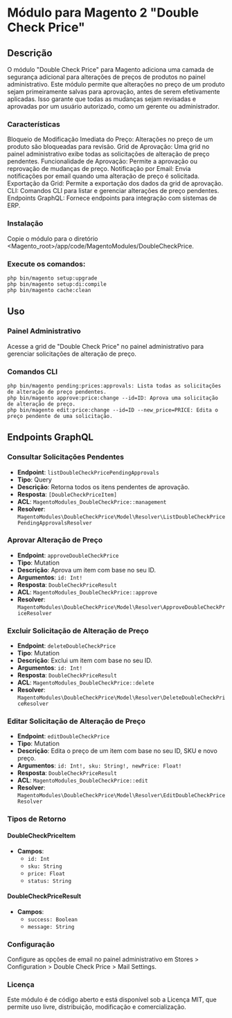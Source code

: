 # Módulo para Magento 2 "Double Check Price"
## Descrição

O módulo "Double Check Price" para Magento adiciona uma camada de segurança adicional para alterações de preços de produtos no painel administrativo. Este módulo permite que alterações no preço de um produto sejam primeiramente salvas para aprovação, antes de serem efetivamente aplicadas. Isso garante que todas as mudanças sejam revisadas e aprovadas por um usuário autorizado, como um gerente ou administrador.

### Características
Bloqueio de Modificação Imediata do Preço: Alterações no preço de um produto são bloqueadas para revisão.
Grid de Aprovação: Uma grid no painel administrativo exibe todas as solicitações de alteração de preço pendentes.
Funcionalidade de Aprovação: Permite a aprovação ou reprovação de mudanças de preço.
Notificação por Email: Envia notificações por email quando uma alteração de preço é solicitada.
Exportação da Grid: Permite a exportação dos dados da grid de aprovação.
CLI: Comandos CLI para listar e gerenciar alterações de preço pendentes.
Endpoints GraphQL: Fornece endpoints para integração com sistemas de ERP.

### Instalação
Copie o módulo para o diretório <Magento_root>/app/code/MagentoModules/DoubleCheckPrice.
### Execute os comandos:
```
php bin/magento setup:upgrade
php bin/magento setup:di:compile
php bin/magento cache:clean
```
## Uso
### Painel Administrativo
Acesse a grid de "Double Check Price" no painel administrativo para gerenciar solicitações de alteração de preço.
### Comandos CLI
```
php bin/magento pending:prices:approvals: Lista todas as solicitações de alteração de preço pendentes.
php bin/magento approve:price:change --id=ID: Aprova uma solicitação de alteração de preço.
php bin/magento edit:price:change --id=ID --new_price=PRICE: Edita o preço pendente de uma solicitação.
```
## Endpoints GraphQL

### Consultar Solicitações Pendentes
- **Endpoint**: `listDoubleCheckPricePendingApprovals`
- **Tipo**: Query
- **Descrição**: Retorna todos os itens pendentes de aprovação.
- **Resposta**: `[DoubleCheckPriceItem]`
- **ACL**: `MagentoModules_DoubleCheckPrice::management`
- **Resolver**: `MagentoModules\DoubleCheckPrice\Model\Resolver\ListDoubleCheckPricePendingApprovalsResolver`

### Aprovar Alteração de Preço
- **Endpoint**: `approveDoubleCheckPrice`
- **Tipo**: Mutation
- **Descrição**: Aprova um item com base no seu ID.
- **Argumentos**: `id: Int!`
- **Resposta**: `DoubleCheckPriceResult`
- **ACL**: `MagentoModules_DoubleCheckPrice::approve`
- **Resolver**: `MagentoModules\DoubleCheckPrice\Model\Resolver\ApproveDoubleCheckPriceResolver`

### Excluir Solicitação de Alteração de Preço
- **Endpoint**: `deleteDoubleCheckPrice`
- **Tipo**: Mutation
- **Descrição**: Exclui um item com base no seu ID.
- **Argumentos**: `id: Int!`
- **Resposta**: `DoubleCheckPriceResult`
- **ACL**: `MagentoModules_DoubleCheckPrice::delete`
- **Resolver**: `MagentoModules\DoubleCheckPrice\Model\Resolver\DeleteDoubleCheckPriceResolver`

### Editar Solicitação de Alteração de Preço
- **Endpoint**: `editDoubleCheckPrice`
- **Tipo**: Mutation
- **Descrição**: Edita o preço de um item com base no seu ID, SKU e novo preço.
- **Argumentos**: `id: Int!, sku: String!, newPrice: Float!`
- **Resposta**: `DoubleCheckPriceResult`
- **ACL**: `MagentoModules_DoubleCheckPrice::edit`
- **Resolver**: `MagentoModules\DoubleCheckPrice\Model\Resolver\EditDoubleCheckPriceResolver`

### Tipos de Retorno

#### DoubleCheckPriceItem
- **Campos**:
    - `id: Int`
    - `sku: String`
    - `price: Float`
    - `status: String`

#### DoubleCheckPriceResult
- **Campos**:
    - `success: Boolean`
    - `message: String`

### Configuração
Configure as opções de email no painel administrativo em Stores > Configuration > Double Check Price > Mail Settings.
### Licença
Este módulo é de código aberto e está disponível sob a Licença MIT, que permite uso livre, distribuição, modificação e comercialização.

